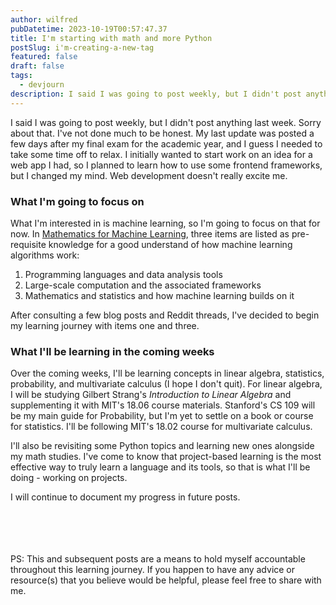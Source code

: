 ```yaml
---
author: wilfred
pubDatetime: 2023-10-19T00:57:47.37
title: I'm starting with math and more Python
postSlug: i'm-creating-a-new-tag
featured: false
draft: false
tags:
  - devjourn
description: I said I was going to post weekly, but I didn't post anything last week. Here's what I have for this week.
---
```


I said I was going to post weekly, but I didn't post anything last week. Sorry about that. I've not done much to be honest. My last update was posted a few days after my final exam for the academic year, and I guess I needed to take some time off to relax. I initially wanted to start work on an idea for a web app I had, so I planned to learn how to use some frontend frameworks, but I changed my mind. Web development doesn't really excite me.
  

### What I'm going to focus on

What I'm interested in is machine learning, so I'm going to focus on that for now. In [Mathematics for Machine Learning](https://mml-book.github.io/), three items are listed as pre-requisite knowledge for a good understand of how machine learning algorithms work:

1. Programming languages and data analysis tools
2. Large-scale computation and the associated frameworks
3. Mathematics and statistics and how machine learning builds on it

After consulting a few blog posts and Reddit threads, I've decided to begin my learning journey with items one and three.
<br>

### What I'll be learning in the coming weeks

Over the coming weeks, I'll be learning concepts in linear algebra, statistics, probability, and multivariate calculus (I hope I don't quit). For linear algebra, I will be studying Gilbert Strang's _Introduction to Linear Algebra_ and supplementing it with MIT's 18.06 course materials. Stanford's CS 109 will be my main guide for Probability, but I'm yet to settle on a book or course for statistics. I'll be following MIT's 18.02 course for multivariate calculus.

I'll also be revisiting some Python topics and learning new ones alongside my math studies. I've come to know that project-based learning is the most effective way to truly learn a language and its tools, so that is what I'll be doing - working on projects.

I will continue to document my progress in future posts.  
<br>
<br>
<br>
<br>
  
PS: This and subsequent posts are a means to hold myself accountable throughout this learning journey. If you happen to have any advice or resource(s) that you believe would be helpful, please feel free to share with me.
